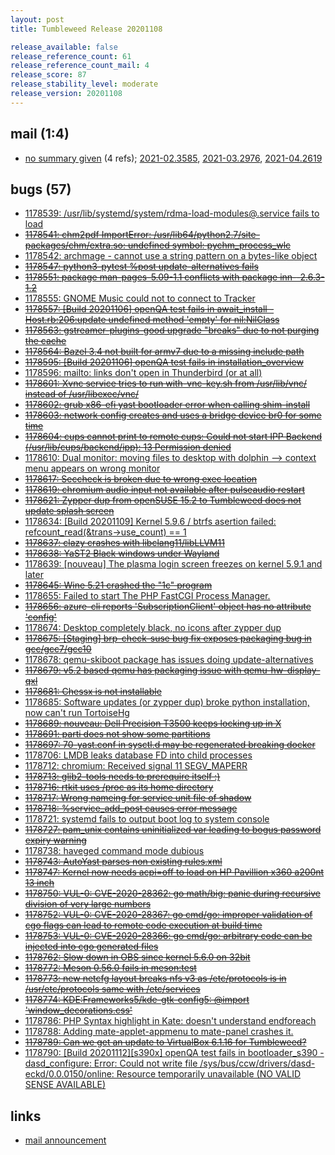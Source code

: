 ```yaml
---
layout: post
title: Tumbleweed Release 20201108

release_available: false
release_reference_count: 61
release_reference_count_mail: 4
release_score: 87
release_stability_level: moderate
release_version: 20201108
---
```


## mail (1:4)

- [no summary given](https://github.com/boombatower/tumbleweed-review/issues/10) (4 refs); [2021-02.3585](https://github.com/boombatower/tumbleweed-review/issues/10), [2021-03.2976](https://github.com/boombatower/tumbleweed-review/issues/10), [2021-04.2619](https://github.com/boombatower/tumbleweed-review/issues/10)

## bugs (57)

<!--more-->

- [1178539: /usr/lib/systemd/system/rdma-load-modules@.service fails to load](https://bugzilla.opensuse.org/show_bug.cgi?id=1178539)
- ~~[1178541: chm2pdf    ImportError: /usr/lib64/python2.7/site-packages/chm/extra.so: undefined symbol: pychm_process_wlc](https://bugzilla.opensuse.org/show_bug.cgi?id=1178541)~~
- [1178542: archmage - cannot use a string pattern on a bytes-like object](https://bugzilla.opensuse.org/show_bug.cgi?id=1178542)
- ~~[1178547: python3-pytest %post update-alternatives fails](https://bugzilla.opensuse.org/show_bug.cgi?id=1178547)~~
- ~~[1178551: package man-pages-5.09-1.1 conflicts with package inn--2.6.3-1.2](https://bugzilla.opensuse.org/show_bug.cgi?id=1178551)~~
- [1178555: GNOME Music could not to connect to Tracker](https://bugzilla.opensuse.org/show_bug.cgi?id=1178555)
- ~~[1178557: \[Build 20201106\] openQA test fails in await_install - Host.rb:206:update undefined method 'empty' for nil:NilClass](https://bugzilla.opensuse.org/show_bug.cgi?id=1178557)~~
- ~~[1178563: gstreamer-plugins-good upgrade "breaks" due to not purging the cache](https://bugzilla.opensuse.org/show_bug.cgi?id=1178563)~~
- ~~[1178564: Bazel 3.4 not built for armv7 due to a missing include path](https://bugzilla.opensuse.org/show_bug.cgi?id=1178564)~~
- ~~[1178595: \[Build 20201106\] openQA test fails in installation_overview](https://bugzilla.opensuse.org/show_bug.cgi?id=1178595)~~
- [1178596: mailto: links don't open in Thunderbird (or at all)](https://bugzilla.opensuse.org/show_bug.cgi?id=1178596)
- ~~[1178601: Xvnc service tries to run with-vnc-key.sh from /usr/lib/vnc/ instead of /usr/libexec/vnc/](https://bugzilla.opensuse.org/show_bug.cgi?id=1178601)~~
- ~~[1178602: grub x86-efi yast bootloader error when calling shim-install](https://bugzilla.opensuse.org/show_bug.cgi?id=1178602)~~
- ~~[1178603: network config creates and uses a bridge device br0 for some time](https://bugzilla.opensuse.org/show_bug.cgi?id=1178603)~~
- ~~[1178604: cups cannot print to remote cups: Could not start IPP Backend (/usr/lib/cups/backend/ipp): 13 Permission denied](https://bugzilla.opensuse.org/show_bug.cgi?id=1178604)~~
- [1178610: Dual monitor: moving files to desktop with dolphin --> context menu appears on wrong monitor](https://bugzilla.opensuse.org/show_bug.cgi?id=1178610)
- ~~[1178617: Seccheck is broken due to wrong exec location](https://bugzilla.opensuse.org/show_bug.cgi?id=1178617)~~
- ~~[1178619: chromium audio input not available after pulseaudio restart](https://bugzilla.opensuse.org/show_bug.cgi?id=1178619)~~
- ~~[1178621: Zypper dup from openSUSE 15.2 to Tumbleweed does not update splash screen](https://bugzilla.opensuse.org/show_bug.cgi?id=1178621)~~
- [1178634: \[Build 20201109\] Kernel 5.9.6 / btrfs asertion failed: refcount_read(&trans->use_count) == 1](https://bugzilla.opensuse.org/show_bug.cgi?id=1178634)
- ~~[1178637: clazy crashes with libclang11/libLLVM11](https://bugzilla.opensuse.org/show_bug.cgi?id=1178637)~~
- ~~[1178638: YaST2 Black windows under Wayland](https://bugzilla.opensuse.org/show_bug.cgi?id=1178638)~~
- [1178639: \[nouveau\] The plasma login screen freezes on kernel 5.9.1 and later](https://bugzilla.opensuse.org/show_bug.cgi?id=1178639)
- ~~[1178645: Wine 5.21 crashed the "1c" program](https://bugzilla.opensuse.org/show_bug.cgi?id=1178645)~~
- [1178655: Failed to start The PHP FastCGI Process Manager.](https://bugzilla.opensuse.org/show_bug.cgi?id=1178655)
- ~~[1178656: azure-cli reports 'SubscriptionClient' object has no attribute 'config'](https://bugzilla.opensuse.org/show_bug.cgi?id=1178656)~~
- [1178674: Desktop completely black, no icons after zypper dup](https://bugzilla.opensuse.org/show_bug.cgi?id=1178674)
- ~~[1178675: \[Staging\] brp-check-suse bug fix exposes packaging bug in gcc/gcc7/gcc10](https://bugzilla.opensuse.org/show_bug.cgi?id=1178675)~~
- [1178678: qemu-skiboot package has issues doing update-alternatives](https://bugzilla.opensuse.org/show_bug.cgi?id=1178678)
- ~~[1178679: v5.2 based qemu has packaging issue with qemu-hw-display-qxl](https://bugzilla.opensuse.org/show_bug.cgi?id=1178679)~~
- ~~[1178681: Chessx is not installable](https://bugzilla.opensuse.org/show_bug.cgi?id=1178681)~~
- [1178685: Software updates (or zypper dup) broke python installation, now can't run TortoiseHg](https://bugzilla.opensuse.org/show_bug.cgi?id=1178685)
- ~~[1178689: nouveau: Dell Precision T3500 keeps locking up in X](https://bugzilla.opensuse.org/show_bug.cgi?id=1178689)~~
- ~~[1178691: parti does not show some partitions](https://bugzilla.opensuse.org/show_bug.cgi?id=1178691)~~
- ~~[1178697: 70-yast.conf in sysctl.d may be regenerated breaking docker](https://bugzilla.opensuse.org/show_bug.cgi?id=1178697)~~
- [1178706: LMDB leaks database FD into child processes](https://bugzilla.opensuse.org/show_bug.cgi?id=1178706)
- [1178712: chromium:  Received signal 11 SEGV_MAPERR](https://bugzilla.opensuse.org/show_bug.cgi?id=1178712)
- ~~[1178713: glib2-tools needs to prerequire itself :)](https://bugzilla.opensuse.org/show_bug.cgi?id=1178713)~~
- ~~[1178716: rtkit uses /proc as its home directory](https://bugzilla.opensuse.org/show_bug.cgi?id=1178716)~~
- ~~[1178717: Wrong nameing for service unit file of shadow](https://bugzilla.opensuse.org/show_bug.cgi?id=1178717)~~
- ~~[1178718: %service_add_post causes error message](https://bugzilla.opensuse.org/show_bug.cgi?id=1178718)~~
- [1178721: systemd fails to output boot log to system console](https://bugzilla.opensuse.org/show_bug.cgi?id=1178721)
- ~~[1178727: pam_unix contains uninitialized var leading to bogus password expiry warning](https://bugzilla.opensuse.org/show_bug.cgi?id=1178727)~~
- [1178738: haveged command mode dubious](https://bugzilla.opensuse.org/show_bug.cgi?id=1178738)
- ~~[1178743: AutoYast parses non existing rules.xml](https://bugzilla.opensuse.org/show_bug.cgi?id=1178743)~~
- ~~[1178747: Kernel now needs acpi=off to load on HP Pavillion x360 a200nt 13 inch](https://bugzilla.opensuse.org/show_bug.cgi?id=1178747)~~
- ~~[1178750: VUL-0: CVE-2020-28362: go math/big: panic during recursive division of very large numbers](https://bugzilla.opensuse.org/show_bug.cgi?id=1178750)~~
- ~~[1178752: VUL-0: CVE-2020-28367: go cmd/go: improper validation of cgo flags can lead to remote code execution at build time](https://bugzilla.opensuse.org/show_bug.cgi?id=1178752)~~
- ~~[1178753: VUL-0: CVE-2020-28366: go cmd/go: arbitrary code can be injected into cgo generated files](https://bugzilla.opensuse.org/show_bug.cgi?id=1178753)~~
- ~~[1178762: Slow down in OBS since kernel 5.6.0 on 32bit](https://bugzilla.opensuse.org/show_bug.cgi?id=1178762)~~
- ~~[1178772: Meson 0.56.0 fails in meson:test](https://bugzilla.opensuse.org/show_bug.cgi?id=1178772)~~
- ~~[1178773: new netcfg layout breaks nfs v3 as /etc/protocols is in /usr/etc/protocols same with /etc/services](https://bugzilla.opensuse.org/show_bug.cgi?id=1178773)~~
- ~~[1178774: KDE:Frameworks5/kde-gtk-config5: @import 'window_decorations.css'](https://bugzilla.opensuse.org/show_bug.cgi?id=1178774)~~
- [1178786: PHP Syntax highlight in Kate: doesn't understand endforeach](https://bugzilla.opensuse.org/show_bug.cgi?id=1178786)
- [1178788: Adding mate-applet-appmenu to mate-panel crashes it.](https://bugzilla.opensuse.org/show_bug.cgi?id=1178788)
- ~~[1178789: Can we get an update to VirtualBox 6.1.16 for Tumbleweed?](https://bugzilla.opensuse.org/show_bug.cgi?id=1178789)~~
- [1178790: \[Build 20201112\]\[s390x\] openQA test fails in bootloader_s390 - dasd_configure: Error: Could not write file /sys/bus/ccw/drivers/dasd-eckd/0.0.0150/online: Resource temporarily unavailable (NO VALID SENSE AVAILABLE)](https://bugzilla.opensuse.org/show_bug.cgi?id=1178790)



## links

- [mail announcement](https://github.com/boombatower/tumbleweed-review/issues/10)
